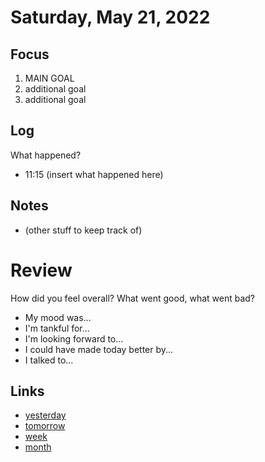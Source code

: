 # Saturday, May 21, 2022

## Focus
1. MAIN GOAL
2. additional goal
3. additional goal

## Log
What happened?
- 11:15 (insert what happened here)

## Notes
- (other stuff to keep track of)

# Review
How did you feel overall? What went good, what went bad?

- My mood was...
- I'm tankful for...
- I'm looking forward to...
- I could have made today better by...
- I talked to...
 
## Links
- [yesterday](calendar/days/2022-05-20.md)
- [tomorrow](calendar/days/2022-05-22.md)
- [week](calendar/weeks/2022-20.md)
- [month](calendar/months/2022-05)